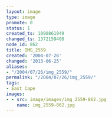 ```yaml
---
layout: image
type: image
promote: 0
status: 1
created_ts: 1090861949
changed_ts: 1372159408
node_id: 862
title: IMG_2559
created: '2004-07-26'
changed: '2013-06-25'
aliases:
- "/2004/07/26/img_2559/"
permalink: "/2004/07/26/img_2559/"
tags:
- East Cape
images:
- - src: image/images/img_2559-862.jpg
    name: img_2559-862.jpg
---
```


